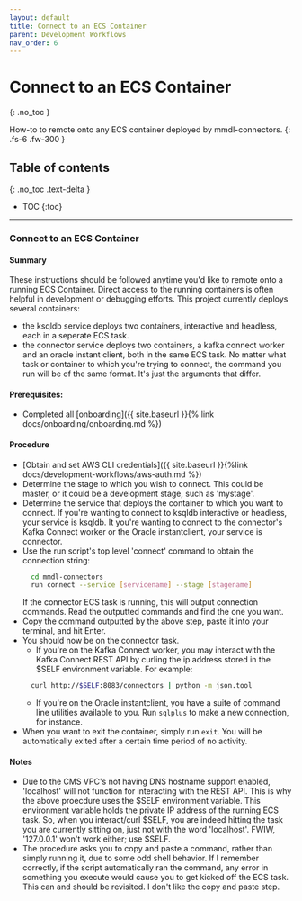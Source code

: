 ```yaml
---
layout: default
title: Connect to an ECS Container
parent: Development Workflows
nav_order: 6
---
```


# Connect to an ECS Container
{: .no_toc }

How-to to remote onto any ECS container deployed by mmdl-connectors.
{: .fs-6 .fw-300 }

## Table of contents
{: .no_toc .text-delta }

- TOC
{:toc}

---

### Connect to an ECS Container

#### Summary
These instructions should be followed anytime you'd like to remote onto a running ECS Container.  Direct access to the running containers is often helpful in development or debugging efforts.  This project currently deploys several containers:
- the ksqldb service deploys two containers, interactive and headless, each in a seperate ECS task.
- the connector service deploys two containers, a kafka connect worker and an oracle instant client, both in the same ECS task.
No matter what task or container to which you're trying to connect, the command you run will be of the same format.  It's just the arguments that differ.

#### Prerequisites:
- Completed all [onboarding]({{ site.baseurl }}{% link docs/onboarding/onboarding.md %})

#### Procedure
- [Obtain and set AWS CLI credentials]({{ site.baseurl }}{%link docs/development-workflows/aws-auth.md %})
- Determine the stage to which you wish to connect.  This could be master, or it could be a development stage, such as 'mystage'.
- Determine the service that deploys the container to which you want to connect.  If you're wanting to connect to ksqldb interactive or headless, your service is ksqldb.  It you're wanting to connect to the connector's Kafka Connect worker or the Oracle instantclient, your service is connector.
- Use the run script's top level 'connect' command to obtain the connection string:
  ```bash
    cd mmdl-connectors
    run connect --service [servicename] --stage [stagename]
  ```
  If the connector ECS task is running, this will output connection commands.  Read the outputted commands and find the one you want.
- Copy the command outputted by the above step, paste it into your terminal, and hit Enter.
- You should now be on the connector task.  
  - If you're on the Kafka Connect worker, you may interact with the Kafka Connect REST API by curling the ip address stored in the $SELF environment variable.  For example:
  ```bash
    curl http://$SELF:8083/connectors | python -m json.tool
  ```
  - If you're on the Oracle instantclient, you have a suite of command line utilities available to you.  Run `sqlplus` to make a new connection, for instance.
- When you want to exit the container, simply run `exit`.  You will be automatically exited after a certain time period of no activity.

#### Notes
- Due to the CMS VPC's not having DNS hostname support enabled, 'localhost' will not function for interacting with the REST API.  This is why the above proecdure uses the $SELF environment variable.  This environment variable holds the private IP address of the running ECS task.  So, when you interact/curl $SELF, you are indeed hitting the task you are currently sitting on, just not with the word 'localhost'.  FWIW, '127.0.0.1' won't work either; use $SELF.
- The procedure asks you to copy and paste a command, rather than simply running it, due to some odd shell behavior.  If I remember correctly, if the script automatically ran the command, any error in something you execute would cause you to get kicked off the ECS task.  This can and should be revisited.  I don't like the copy and paste step.
